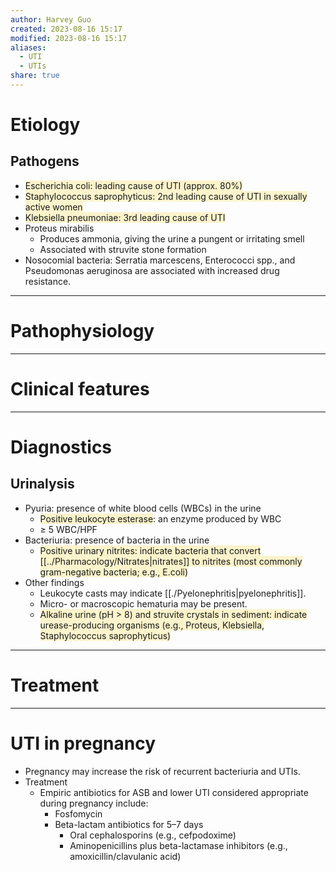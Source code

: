```yaml
---
author: Harvey Guo
created: 2023-08-16 15:17
modified: 2023-08-16 15:17
aliases:
  - UTI
  - UTIs
share: true
---
```


# Etiology
## Pathogens
- <span style="background:rgba(240, 200, 0, 0.2)">Escherichia coli: leading cause of UTI (approx. 80%) </span>
- <span style="background:rgba(240, 200, 0, 0.2)">Staphylococcus saprophyticus: 2nd leading cause of UTI in sexually active women</span>
- <span style="background:rgba(240, 200, 0, 0.2)">Klebsiella pneumoniae: 3rd leading cause of UTI</span>
- Proteus mirabilis
	- Produces ammonia, giving the urine a pungent or irritating smell
	- Associated with struvite stone formation
- Nosocomial bacteria: Serratia marcescens, Enterococci spp., and Pseudomonas aeruginosa are associated with increased drug resistance.

---
# Pathophysiology


---
# Clinical features


---
# Diagnostics
## Urinalysis
- Pyuria: presence of white blood cells (WBCs) in the urine
	- <span style="background:rgba(240, 200, 0, 0.2)">Positive leukocyte esterase</span>: an enzyme produced by WBC
	- ≥ 5 WBC/HPF
- Bacteriuria: presence of bacteria in the urine
	- <span style="background:rgba(240, 200, 0, 0.2)">Positive urinary nitrites: indicate bacteria that convert [[../Pharmacology/Nitrates|nitrates]] to nitrites (most commonly gram-negative bacteria; e.g., E.coli)</span>
- Other findings
	- Leukocyte casts may indicate [[./Pyelonephritis|pyelonephritis]].
	- Micro- or macroscopic hematuria may be present. 
	- <span style="background:rgba(240, 200, 0, 0.2)">Alkaline urine (pH > 8) and struvite crystals in sediment: indicate urease-producing organisms (e.g., Proteus, Klebsiella, Staphylococcus saprophyticus)</span>

---
# Treatment


---
# UTI in pregnancy
- Pregnancy may increase the risk of recurrent bacteriuria and UTIs.
- Treatment
	- Empiric antibiotics for ASB and lower UTI considered appropriate during pregnancy include:
		- Fosfomycin
		- Beta-lactam antibiotics for 5–7 days
			- Oral cephalosporins (e.g., cefpodoxime)
			- Aminopenicillins plus beta-lactamase inhibitors (e.g., amoxicillin/clavulanic acid)